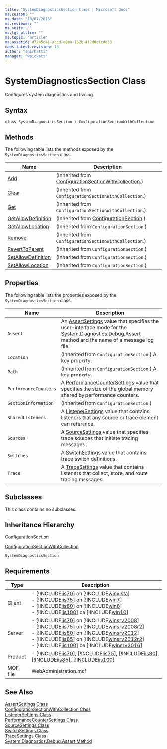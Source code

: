 ```yaml
---
title: "SystemDiagnosticsSection Class | Microsoft Docs"
ms.custom: ""
ms.date: "10/07/2016"
ms.reviewer: ""
ms.suite: ""
ms.tgt_pltfrm: ""
ms.topic: "article"
ms.assetid: d7245c41-accd-e0ea-162b-412d8c1cdd33
caps.latest.revision: 18
author: "shirhatti"
manager: "wpickett"
---
```

# SystemDiagnosticsSection Class
Configures system diagnostics and tracing.  
  
## Syntax  
  
```vbs  
class SystemDiagnosticsSection : ConfigurationSectionWithCollection  
```  
  
## Methods  
 The following table lists the methods exposed by the `SystemDiagnosticsSection` class.  
  
|Name|Description|  
|----------|-----------------|  
|[Add](../../reference/admin/configurationsectionwithcollection-add-method.md)|(Inherited from [ConfigurationSectionWithCollection](../../reference/admin/configurationsectionwithcollection-class.md).)|  
|[Clear](../../reference/admin/configurationsectionwithcollection-clear-method.md)|(Inherited from `ConfigurationSectionWithCollection`.)|  
|[Get](../../reference/admin/configurationsectionwithcollection-get-method.md)|(Inherited from `ConfigurationSectionWithCollection`.)|  
|[GetAllowDefinition](../../reference/admin/configurationsection-getallowdefinition-method.md)|(Inherited from [ConfigurationSection](../../reference/admin/configurationsection-class1.md).)|  
|[GetAllowLocation](../../reference/admin/configurationsection-getallowlocation-method.md)|(Inherited from `ConfigurationSection`.)|  
|[Remove](../../reference/admin/configurationsectionwithcollection-remove-method.md)|(Inherited from `ConfigurationSectionWithCollection`.)|  
|[RevertToParent](../../reference/admin/configurationsection-reverttoparent-method.md)|(Inherited from `ConfigurationSection`.)|  
|[SetAllowDefinition](../../reference/admin/configurationsection-setallowdefinition-method.md)|(Inherited from `ConfigurationSection`.)|  
|[SetAllowLocation](../../reference/admin/configurationsection-setallowlocation-method.md)|(Inherited from `ConfigurationSection`.)|  
  
## Properties  
 The following table lists the properties exposed by the `SystemDiagnosticsSection` class.  
  
|Name|Description|  
|----------|-----------------|  
|`Assert`|An [AssertSettings](../../reference/admin/assertsettings-class.md) value that specifies the user-interface mode for the [System.Diagnostics.Debug.Assert](http://go.microsoft.com/fwlink/?LinkId=70960) method and the name of a message log file.|  
|`Location`|(Inherited from `ConfigurationSection`.) A key property.|  
|`Path`|(Inherited from `ConfigurationSection`.) A key property.|  
|`PerformanceCounters`|A [PerformanceCounterSettings](../../reference/admin/performancecountersettings-class.md) value that specifies the size of the global memory shared by performance counters.|  
|`SectionInformation`|(Inherited from `ConfigurationSection`.)|  
|`SharedListeners`|A [ListenerSettings](../../reference/admin/listenersettings-class.md) value that contains listeners that any source or trace element can reference.|  
|`Sources`|A [SourceSettings](../../reference/admin/sourcesettings-class.md) value that specifies trace sources that initiate tracing messages.|  
|`Switches`|A [SwitchSettings](../../reference/admin/switchsettings-class.md) value that contains trace switch definitions.|  
|`Trace`|A [TraceSettings](../../reference/admin/tracesettings-class.md) value that contains listeners that collect, store, and route tracing messages.|  
  
## Subclasses  
 This class contains no subclasses.  
  
## Inheritance Hierarchy  
 [ConfigurationSection](../../reference/admin/configurationsection-class1.md)  
  
 [ConfigurationSectionWithCollection](../../reference/admin/configurationsectionwithcollection-class.md)  
  
 `SystemDiagnosticsSection`  
  
## Requirements  
  
|Type|Description|  
|----------|-----------------|  
|Client|-   [!INCLUDE[iis70](../../reference/admin/includes/iis70-md.md)] on [!INCLUDE[winvista](../../reference/admin/includes/winvista-md.md)]<br />-   [!INCLUDE[iis75](../../reference/admin/includes/iis75-md.md)] on [!INCLUDE[win7](../../reference/admin/includes/win7-md.md)]<br />-   [!INCLUDE[iis80](../../reference/admin/includes/iis80-md.md)] on [!INCLUDE[win8](../../reference/admin/includes/win8-md.md)]<br />-   [!INCLUDE[iis100](../../reference/admin/includes/iis100-md.md)] on [!INCLUDE[win10](../../reference/admin/includes/win10-md.md)]|  
|Server|-   [!INCLUDE[iis70](../../reference/admin/includes/iis70-md.md)] on [!INCLUDE[winsrv2008](../../reference/admin/includes/winsrv2008-md.md)]<br />-   [!INCLUDE[iis75](../../reference/admin/includes/iis75-md.md)] on [!INCLUDE[winsrv2008r2](../../reference/admin/includes/winsrv2008r2-md.md)]<br />-   [!INCLUDE[iis80](../../reference/admin/includes/iis80-md.md)] on [!INCLUDE[winsrv2012](../../reference/admin/includes/winsrv2012-md.md)]<br />-   [!INCLUDE[iis85](../../reference/admin/includes/iis85-md.md)] on [!INCLUDE[winsrv2012r2](../../reference/admin/includes/winsrv2012r2-md.md)]<br />-   [!INCLUDE[iis100](../../reference/admin/includes/iis100-md.md)] on [!INCLUDE[winsrv2016](../../reference/admin/includes/winsrv2016-md.md)]|  
|Product|-   [!INCLUDE[iis70](../../reference/admin/includes/iis70-md.md)], [!INCLUDE[iis75](../../reference/admin/includes/iis75-md.md)], [!INCLUDE[iis80](../../reference/admin/includes/iis80-md.md)], [!INCLUDE[iis85](../../reference/admin/includes/iis85-md.md)], [!INCLUDE[iis100](../../reference/admin/includes/iis100-md.md)]|  
|MOF file|WebAdministration.mof|  
  
## See Also  
 [AssertSettings Class](../../reference/admin/assertsettings-class.md)   
 [ConfigurationSectionWithCollection Class](../../reference/admin/configurationsectionwithcollection-class.md)   
 [ListenerSettings Class](../../reference/admin/listenersettings-class.md)   
 [PerformanceCounterSettings Class](../../reference/admin/performancecountersettings-class.md)   
 [SourceSettings Class](../../reference/admin/sourcesettings-class.md)   
 [SwitchSettings Class](../../reference/admin/switchsettings-class.md)   
 [TraceSettings Class](../../reference/admin/tracesettings-class.md)   
 [System.Diagnostics.Debug.Assert Method](http://go.microsoft.com/fwlink/?LinkId=70960)